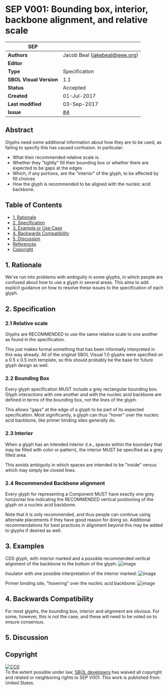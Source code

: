 # SEP V001: Bounding box, interior, backbone alignment, and relative scale

| SEP | <leave empty> |
| --- | --- |
| **Authors** | Jacob Beal (jakebeal@ieee.org) |
| **Editor** | <leave empty> |
| **Type** | Specification |
| **SBOL Visual Version** | 1.1 |
| **Status** | Accepted |
| **Created** | 01-Jul-2017 |
| **Last modified** | 03-Sep-2017 |
| **Issue**         | [#4](https://github.com/SynBioDex/SBOL-visual/issues/4) |


## Abstract

Glyphs need some additional information about how they are to be used, as failing to specify this has caused confusion. In particular:

* What their recommended relative scale is.
* Whether they "tightly" fill their bounding box or whether there are expected to be gaps at the edges
* Which, if any portions, are the "interior" of the glyph, to be affected by fill choices
* How the glyph is recommended to be aligned with the nucleic acid backbone.

## Table of Contents  <remove TOC if SEP is rather short>
- [1. Rationale](#rationale) 
- [2. Specification](#specification)
- [3. Example or Use Case](#example)
- [4. Backwards Compatibility](#compatibility)
- [5. Discussion](#discussion)
- [References](#references)
- [Copyright](#copyright)

## 1. Rationale <a name="rationale"></a>

We've run into problems with ambiguity in some glyphs, in which people are confused about how to use a glyph in several areas. This aims to add explicit guidance on how to resolve these issues to the specification of each glyph.

## 2. Specification <a name="specification"></a>

### 2.1 Relative scale

Glyphs are RECOMMENDED to use the same relative scale to one another as found in the specification.

This just makes formal something that has been informally interpreted in this way already. All of the original SBOL Visual 1.0 glyphs were specified on a 0.5 x 0.5 inch template, so this should probably be the base for future glyph design as well.

### 2.2 Bounding Box

Every glyph specification MUST include a grey rectangular bounding box. Glyph interactions with one another and with the nucleic acid backbone are defined in terms of the bounding box, not the lines of the glyph.

This allows "gaps" at the edge of a glyph to be part of its expected specification.
Most significantly, a glyph can thus "hover" over the nucleic acid backbone, like primer binding sites generally do.

### 2.3 Interior

When a glyph has an intended interior (i.e., spaces within the boundary that may be filled with color or pattern), the interior MUST be specified as a grey filled area.

This avoids ambiguity in which spaces are intended to be "inside" versus which may simply be closed lines.

### 2.4 Recommended Backbone alignment

Every glyph for representing a Component MUST have exactly one grey horizontal line indicating the RECOMMENDED vertical positioning of the glyph on a nucleic acid backbone. 

Note that it is only recommended, and thus people can continue using alternate placements if they have good reason for doing so. Additional recommendations for best practices in alignment beyond this may be added to glyphs if desired as well.

## 3. Examples <a name='example'></a>

CDS glyph, with interior marked and a possible recommended vertical alignment of the backbone to the bottom of the glyph:
![image](https://user-images.githubusercontent.com/10675899/27767070-cccbd9ee-5e9d-11e7-9d87-9b4f050a5dbe.png)

Insulator with one possible interpretation of the interior marked:
![image](https://user-images.githubusercontent.com/10675899/27766997-689f0a98-5e9a-11e7-977a-d3aba2359f56.png)

Primer binding site, "hovering" over the nucleic acid backbone:
![image](https://user-images.githubusercontent.com/10675899/27767075-1c929aa8-5e9e-11e7-9213-45f70eb2da20.png)

## 4. Backwards Compatibility <a name='compatibility'></a>

For most glyphs, the bounding box, interior and alignment are obvious. 
For some, however, this is not the case, and these will need to be voted on to ensure consensus.

## 5. Discussion <a name='discussion'></a>

## Copyright <a name='copyright'></a>

<p xmlns:dct="http://purl.org/dc/terms/" xmlns:vcard="http://www.w3.org/2001/vcard-rdf/3.0#">
  <a rel="license"
     href="http://creativecommons.org/publicdomain/zero/1.0/">
    <img src="http://i.creativecommons.org/p/zero/1.0/88x31.png" style="border-style: none;" alt="CC0" />
  </a>
  <br />
  To the extent possible under law,
  <a rel="dct:publisher"
     href="sbolstandard.org">
    <span property="dct:title">SBOL developers</span></a>
  has waived all copyright and related or neighboring rights to
  <span property="dct:title">SEP V001</span>.
This work is published from:
<span property="vcard:Country" datatype="dct:ISO3166"
      content="US" about="sbolstandard.org">
  United States</span>.
</p>
